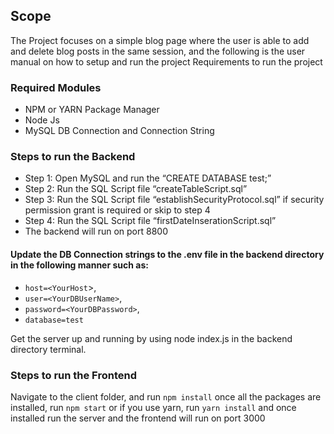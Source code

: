 ## Scope

The Project focuses on a simple blog page where the user is able to add and delete blog posts in the same session, and the following is the user manual on how to setup and run the project
Requirements to run the project

### Required Modules

* NPM or YARN Package Manager
* Node Js
* MySQL DB Connection and Connection String

### Steps to run the Backend
* Step 1: Open MySQL and run the “CREATE DATABASE test;”
* Step 2: Run the SQL Script file “createTableScript.sql” 
* Step 3: Run the SQL Script file “establishSecurityProtocol.sql” if security permission grant is required or skip to step 4
* Step 4: Run the SQL Script file “firstDateInserationScript.sql”
* The backend will run on port 8800

#### Update the DB Connection strings to the .env file in the backend directory in the following manner such as:
* `host=<YourHost`>,
* `user=<YourDBUserName>`,
* `password=<YourDBPassword>`,
* `database=test`

Get the server up and running by using node index.js in the backend directory terminal.
  
### Steps to run the Frontend ###
Navigate to the client folder, and run `npm install` once all the packages are installed, run `npm start` or if you use yarn, run `yarn install` and once installed run the server and the frontend will run on port 3000
